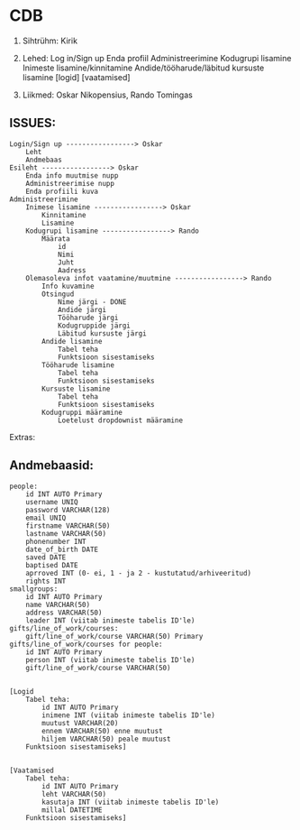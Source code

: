 # CDB

1. Sihtrühm:
	Kirik
1. Lehed:
	Log in/Sign up
	Enda profiil
	Administreerimine
	Kodugrupi lisamine
	Inimeste lisamine/kinnitamine
	Andide/tööharude/läbitud kursuste lisamine
	[logid]
	[vaatamised]

1. Liikmed:
	Oskar Nikopensius, 
	Rando Tomingas

## ISSUES:
	Login/Sign up -----------------> Oskar
		Leht
		Andmebaas
	Esileht -----------------> Oskar
		Enda info muutmise nupp
		Administreerimise nupp
		Enda profiili kuva
	Administreerimine
		Inimese lisamine -----------------> Oskar
			Kinnitamine
			Lisamine
		Kodugrupi lisamine -----------------> Rando
			Määrata
				id
				Nimi
				Juht
				Aadress
		Olemasoleva infot vaatamine/muutmine -----------------> Rando
			Info kuvamine
			Otsingud 
				Nime järgi - DONE
				Andide järgi
				Tööharude järgi
				Kodugruppide järgi
				Läbitud kursuste järgi
			Andide lisamine
				Tabel teha
				Funktsioon sisestamiseks
			Tööharude lisamine
				Tabel teha
				Funktsioon sisestamiseks
			Kursuste lisamine
				Tabel teha
				Funktsioon sisestamiseks
			Kodugruppi määramine
				Loetelust dropdownist määramine
				
Extras:


## Andmebaasid:
	people:
		id INT AUTO Primary
		username UNIQ
		password VARCHAR(128)
		email UNIQ
		firstname VARCHAR(50)
		lastname VARCHAR(50)
		phonenumber INT 
		date_of_birth DATE
		saved DATE
		baptised DATE
		aprroved INT (0- ei, 1 - ja 2 - kustutatud/arhiveeritud)
		rights INT 
	smallgroups:
		id INT AUTO Primary
		name VARCHAR(50)
		address VARCHAR(50)
		leader INT (viitab inimeste tabelis ID'le)
	gifts/line_of_work/courses:
		gift/line_of_work/course VARCHAR(50) Primary
	gifts/line_of_work/courses for people:
		id INT AUTO Primary
		person INT (viitab inimeste tabelis ID'le)
		gift/line_of_work/course VARCHAR(50)
		

	[Logid
		Tabel teha:
			id INT AUTO Primary
			inimene INT (viitab inimeste tabelis ID'le)
			muutust VARCHAR(20)
			ennem VARCHAR(50) enne muutust
			hiljem VARCHAR(50) peale muutust
		Funktsioon sisestamiseks]
		
		
	[Vaatamised
		Tabel teha:
			id INT AUTO Primary
			leht VARCHAR(50)
			kasutaja INT (viitab inimeste tabelis ID'le)
			millal DATETIME
		Funktsioon sisestamiseks]
		